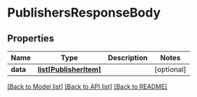 # PublishersResponseBody

## Properties
Name | Type | Description | Notes
------------ | ------------- | ------------- | -------------
**data** | [**list[PublisherItem]**](PublisherItem.md) |  | [optional] 

[[Back to Model list]](../README.md#documentation-for-models) [[Back to API list]](../README.md#documentation-for-api-endpoints) [[Back to README]](../README.md)

